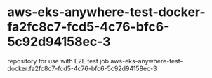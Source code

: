 # aws-eks-anywhere-test-docker-fa2fc8c7-fcd5-4c76-bfc6-5c92d94158ec-3
repository for use with E2E test job aws-eks-anywhere-test-docker:fa2fc8c7-fcd5-4c76-bfc6-5c92d94158ec-3
